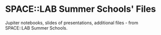 # SPACE::LAB Summer Schools' Files

Jupiter notebooks, slides of presentations, additional files - from SPACE::LAB Summer Schools.
